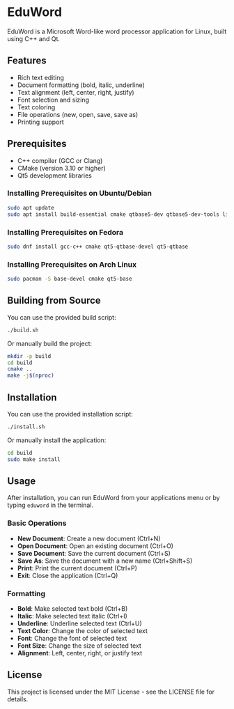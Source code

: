 # EduWord

EduWord is a Microsoft Word-like word processor application for Linux, built using C++ and Qt.

## Features

- Rich text editing
- Document formatting (bold, italic, underline)
- Text alignment (left, center, right, justify)
- Font selection and sizing
- Text coloring
- File operations (new, open, save, save as)
- Printing support

## Prerequisites

- C++ compiler (GCC or Clang)
- CMake (version 3.10 or higher)
- Qt5 development libraries

### Installing Prerequisites on Ubuntu/Debian

```bash
sudo apt update
sudo apt install build-essential cmake qtbase5-dev qtbase5-dev-tools libqt5printsupport5-dev
```

### Installing Prerequisites on Fedora

```bash
sudo dnf install gcc-c++ cmake qt5-qtbase-devel qt5-qtbase
```

### Installing Prerequisites on Arch Linux

```bash
sudo pacman -S base-devel cmake qt5-base
```

## Building from Source

You can use the provided build script:

```bash
./build.sh
```

Or manually build the project:

```bash
mkdir -p build
cd build
cmake ..
make -j$(nproc)
```

## Installation

You can use the provided installation script:

```bash
./install.sh
```

Or manually install the application:

```bash
cd build
sudo make install
```

## Usage

After installation, you can run EduWord from your applications menu or by typing `eduword` in the terminal.

### Basic Operations

- **New Document**: Create a new document (Ctrl+N)
- **Open Document**: Open an existing document (Ctrl+O)
- **Save Document**: Save the current document (Ctrl+S)
- **Save As**: Save the document with a new name (Ctrl+Shift+S)
- **Print**: Print the current document (Ctrl+P)
- **Exit**: Close the application (Ctrl+Q)

### Formatting

- **Bold**: Make selected text bold (Ctrl+B)
- **Italic**: Make selected text italic (Ctrl+I)
- **Underline**: Underline selected text (Ctrl+U)
- **Text Color**: Change the color of selected text
- **Font**: Change the font of selected text
- **Font Size**: Change the size of selected text
- **Alignment**: Left, center, right, or justify text

## License

This project is licensed under the MIT License - see the LICENSE file for details.